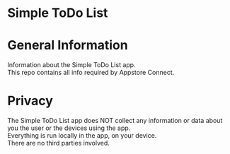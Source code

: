 # Simple ToDo List  

# General Information

Information about the Simple ToDo List app.  
This repo contains all info required by Appstore Connect.  

# Privacy

The Simple ToDo List app does NOT collect any information or data about you the user or the devices using the app.  
Everything is run locally in the app, on your device.  
There are no third parties involved.  

